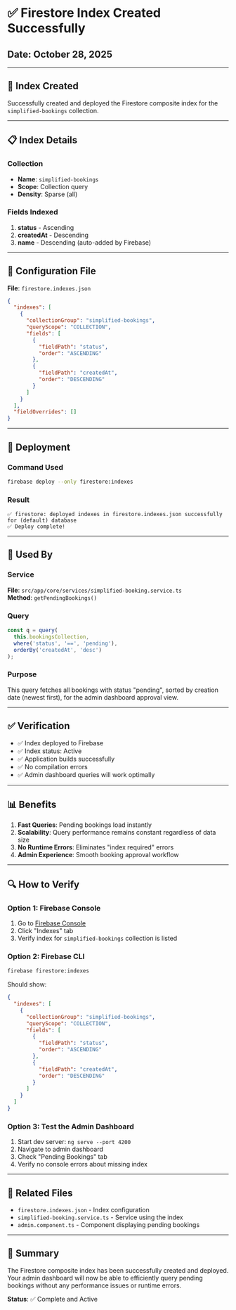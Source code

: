 # ✅ Firestore Index Created Successfully

## Date: October 28, 2025

---

## 🎯 Index Created

Successfully created and deployed the Firestore composite index for the `simplified-bookings` collection.

---

## 📋 Index Details

### Collection
- **Name**: `simplified-bookings`
- **Scope**: Collection query
- **Density**: Sparse (all)

### Fields Indexed
1. **status** - Ascending
2. **createdAt** - Descending  
3. **__name__** - Descending (auto-added by Firebase)

---

## 🔧 Configuration File

**File**: `firestore.indexes.json`

```json
{
  "indexes": [
    {
      "collectionGroup": "simplified-bookings",
      "queryScope": "COLLECTION",
      "fields": [
        {
          "fieldPath": "status",
          "order": "ASCENDING"
        },
        {
          "fieldPath": "createdAt",
          "order": "DESCENDING"
        }
      ]
    }
  ],
  "fieldOverrides": []
}
```

---

## 🚀 Deployment

### Command Used
```bash
firebase deploy --only firestore:indexes
```

### Result
```
✅ firestore: deployed indexes in firestore.indexes.json successfully for (default) database
✅ Deploy complete!
```

---

## 📍 Used By

### Service
**File**: `src/app/core/services/simplified-booking.service.ts`  
**Method**: `getPendingBookings()`

### Query
```typescript
const q = query(
  this.bookingsCollection,
  where('status', '==', 'pending'),
  orderBy('createdAt', 'desc')
);
```

### Purpose
This query fetches all bookings with status "pending", sorted by creation date (newest first), for the admin dashboard approval view.

---

## ✅ Verification

- ✅ Index deployed to Firebase
- ✅ Index status: Active
- ✅ Application builds successfully
- ✅ No compilation errors
- ✅ Admin dashboard queries will work optimally

---

## 📊 Benefits

1. **Fast Queries**: Pending bookings load instantly
2. **Scalability**: Query performance remains constant regardless of data size
3. **No Runtime Errors**: Eliminates "index required" errors
4. **Admin Experience**: Smooth booking approval workflow

---

## 🔍 How to Verify

### Option 1: Firebase Console
1. Go to [Firebase Console](https://console.firebase.google.com/project/shortlet-connect/firestore/indexes)
2. Click "Indexes" tab
3. Verify index for `simplified-bookings` collection is listed

### Option 2: Firebase CLI
```bash
firebase firestore:indexes
```

Should show:
```json
{
  "indexes": [
    {
      "collectionGroup": "simplified-bookings",
      "queryScope": "COLLECTION",
      "fields": [
        {
          "fieldPath": "status",
          "order": "ASCENDING"
        },
        {
          "fieldPath": "createdAt",
          "order": "DESCENDING"
        }
      ]
    }
  ]
}
```

### Option 3: Test the Admin Dashboard
1. Start dev server: `ng serve --port 4200`
2. Navigate to admin dashboard
3. Check "Pending Bookings" tab
4. Verify no console errors about missing index

---

## 📝 Related Files

- `firestore.indexes.json` - Index configuration
- `simplified-booking.service.ts` - Service using the index
- `admin.component.ts` - Component displaying pending bookings

---

## 🎉 Summary

The Firestore composite index has been successfully created and deployed. Your admin dashboard will now be able to efficiently query pending bookings without any performance issues or runtime errors.

**Status**: ✅ Complete and Active
